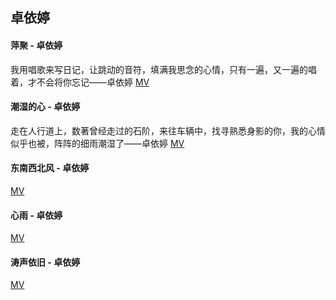## 卓依婷
#### 萍聚 - 卓依婷
我用唱歌来写日记，让跳动的音符，填满我思念的心情，只有一遍，又一遍的唱着，才不会将你忘记——卓依婷
[MV](https://www.bilibili.com/video/BV1c4411T7ug?p=60)
#### 潮湿的心 - 卓依婷
走在人行道上，数著曾经走过的石阶，来往车辆中，找寻熟悉身影的你，我的心情似乎也被，阵阵的细雨潮湿了——卓依婷
[MV](https://www.bilibili.com/video/BV1c4411T7ug?p=1)
#### 东南西北风 - 卓依婷
[MV](https://www.bilibili.com/video/BV1c4411T7ug?p=4)
#### 心雨 - 卓依婷
[MV](https://www.bilibili.com/video/BV1c4411T7ug?p=85)
#### 涛声依旧 - 卓依婷
[MV](https://www.bilibili.com/video/BV1c4411T7ug?p=110)
